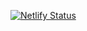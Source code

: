 [![Netlify Status](https://api.netlify.com/api/v1/badges/5df2d4b2-1101-4bb4-aa26-5a2fc5e72805/deploy-status)](https://app.netlify.com/projects/vermillion-genie-173b7b/deploys)
